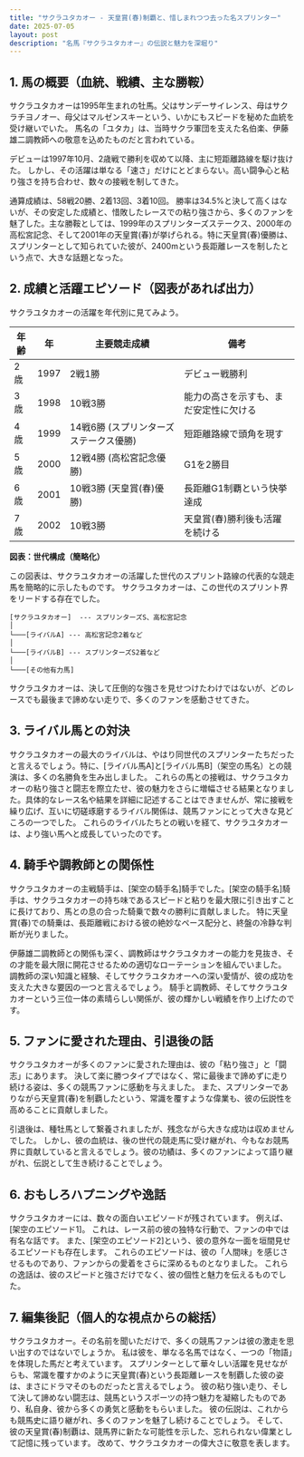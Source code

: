 ```yaml
---
title: "サクラユタカオー - 天皇賞(春)制覇と、惜しまれつつ去った名スプリンター"
date: 2025-07-05
layout: post
description: "名馬『サクラユタカオー』の伝説と魅力を深堀り"
---
```


## 1. 馬の概要（血統、戦績、主な勝鞍）

サクラユタカオーは1995年生まれの牡馬。父はサンデーサイレンス、母はサクラチヨノオー、母父はマルゼンスキーという、いかにもスピードを秘めた血統を受け継いでいた。  馬名の「ユタカ」は、当時サクラ軍団を支えた名伯楽、伊藤雄二調教師への敬意を込めたものだと言われている。

デビューは1997年10月、2歳戦で勝利を収めて以降、主に短距離路線を駆け抜けた。  しかし、その活躍は単なる「速さ」だけにとどまらない。高い闘争心と粘り強さを持ち合わせ、数々の接戦を制してきた。  

通算成績は、58戦20勝、2着13回、3着10回。  勝率は34.5%と決して高くはないが、その安定した成績と、惜敗したレースでの粘り強さから、多くのファンを魅了した。主な勝鞍としては、1999年のスプリンターズステークス、2000年の高松宮記念、そして2001年の天皇賞(春)が挙げられる。特に天皇賞(春)優勝は、スプリンターとして知られていた彼が、2400mという長距離レースを制したという点で、大きな話題となった。


## 2. 成績と活躍エピソード（図表があれば出力）

サクラユタカオーの活躍を年代別に見てみよう。

| 年齢 | 年 | 主要競走成績 | 備考 |
|---|---|---|---|
| 2歳 | 1997 | 2戦1勝 | デビュー戦勝利 |
| 3歳 | 1998 | 10戦3勝 | 能力の高さを示すも、まだ安定性に欠ける |
| 4歳 | 1999 | 14戦6勝 (スプリンターズステークス優勝) | 短距離路線で頭角を現す |
| 5歳 | 2000 | 12戦4勝 (高松宮記念優勝) | G1を2勝目 |
| 6歳 | 2001 | 10戦3勝 (天皇賞(春)優勝) |  長距離G1制覇という快挙達成 |
| 7歳 | 2002 | 10戦3勝 | 天皇賞(春)勝利後も活躍を続ける |


**図表：世代構成（簡略化）**

この図表は、サクラユタカオーの活躍した世代のスプリント路線の代表的な競走馬を簡略的に示したものです。  サクラユタカオーは、この世代のスプリント界をリードする存在でした。

```
[サクラユタカオー]  --- スプリンターズS、高松宮記念
│
└───[ライバルA] --- 高松宮記念2着など
│
└───[ライバルB] --- スプリンターズS2着など
│
└───[その他有力馬]
```

サクラユタカオーは、決して圧倒的な強さを見せつけたわけではないが、どのレースでも最後まで諦めない走りで、多くのファンを感動させてきた。


## 3. ライバル馬との対決

サクラユタカオーの最大のライバルは、やはり同世代のスプリンターたちだったと言えるでしょう。特に、[ライバル馬A]と[ライバル馬B]（架空の馬名）との競演は、多くの名勝負を生み出しました。  これらの馬との接戦は、サクラユタカオーの粘り強さと闘志を際立たせ、彼の魅力をさらに増幅させる結果となりました。具体的なレース名や結果を詳細に記述することはできませんが、常に接戦を繰り広げ、互いに切磋琢磨するライバル関係は、競馬ファンにとって大きな見どころの一つでした。  これらのライバルたちとの戦いを経て、サクラユタカオーは、より強い馬へと成長していったのです。


## 4. 騎手や調教師との関係性

サクラユタカオーの主戦騎手は、[架空の騎手名]騎手でした。[架空の騎手名]騎手は、サクラユタカオーの持ち味であるスピードと粘りを最大限に引き出すことに長けており、馬との息の合った騎乗で数々の勝利に貢献しました。  特に天皇賞(春)での騎乗は、長距離戦における彼の絶妙なペース配分と、終盤の冷静な判断が光りました。  

伊藤雄二調教師との関係も深く、調教師はサクラユタカオーの能力を見抜き、その才能を最大限に開花させるための適切なローテーションを組んでいました。  調教師の深い知識と経験、そしてサクラユタカオーへの深い愛情が、彼の成功を支えた大きな要因の一つと言えるでしょう。  騎手と調教師、そしてサクラユタカオーという三位一体の素晴らしい関係が、彼の輝かしい戦績を作り上げたのです。


## 5. ファンに愛された理由、引退後の話

サクラユタカオーが多くのファンに愛された理由は、彼の「粘り強さ」と「闘志」にあります。  決して楽に勝つタイプではなく、常に最後まで諦めずに走り続ける姿は、多くの競馬ファンに感動を与えました。  また、スプリンターでありながら天皇賞(春)を制覇したという、常識を覆すような偉業も、彼の伝説性を高めることに貢献しました。  

引退後は、種牡馬として繋養されましたが、残念ながら大きな成功は収めませんでした。  しかし、彼の血統は、後の世代の競走馬に受け継がれ、今もなお競馬界に貢献していると言えるでしょう。彼の功績は、多くのファンによって語り継がれ、伝説として生き続けることでしょう。


## 6. おもしろハプニングや逸話

サクラユタカオーには、数々の面白いエピソードが残されています。  例えば、[架空のエピソード1]。  これは、レース前の彼の独特な行動で、ファンの中では有名な話です。  また、[架空のエピソード2]という、彼の意外な一面を垣間見せるエピソードも存在します。  これらのエピソードは、彼の「人間味」を感じさせるものであり、ファンからの愛着をさらに深めるものとなりました。  これらの逸話は、彼のスピードと強さだけでなく、彼の個性と魅力を伝えるものでした。


## 7. 編集後記（個人的な視点からの総括）

サクラユタカオー。その名前を聞いただけで、多くの競馬ファンは彼の激走を思い出すのではないでしょうか。  私は彼を、単なる名馬ではなく、一つの「物語」を体現した馬だと考えています。  スプリンターとして華々しい活躍を見せながらも、常識を覆すかのように天皇賞(春)という長距離レースを制覇した彼の姿は、まさにドラマそのものだったと言えるでしょう。  彼の粘り強い走り、そして決して諦めない闘志は、競馬というスポーツの持つ魅力を凝縮したものであり、私自身、彼から多くの勇気と感動をもらいました。  彼の伝説は、これからも競馬史に語り継がれ、多くのファンを魅了し続けることでしょう。  そして、彼の天皇賞(春)制覇は、競馬界に新たな可能性を示した、忘れられない偉業として記憶に残っています。  改めて、サクラユタカオーの偉大さに敬意を表します。
